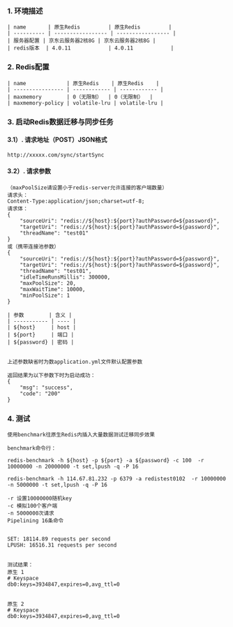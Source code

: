 
### 1. 环境描述 

    | name       | 原生Redis         | 原生Redis         |
    | ---------- | ----------------- | ----------------- |
    | 服务器配置 | 京东云服务器2核8G | 京东云服务器2核8G |
    | redis版本  | 4.0.11            | 4.0.11            |

### 2. Redis配置 

    | name             | 原生Redis    | 原生Redis    |
    | ---------------- | ------------ | ------------ |
    | maxmemory        | 0（无限制）  | 0（无限制）  |
    | maxmemory-policy | volatile-lru | volatile-lru |

### 3. 启动Redis数据迁移与同步任务 
#### 3.1）. 请求地址（POST）JSON格式 
    http://xxxxx.com/sync/startSync
#### 3.2）. 请求参数 
    （maxPoolSize请设置小于redis-server允许连接的客户端数量）
    请求头：
    Content-Type:application/json;charset=utf-8;
    请求体：
    {
        "sourceUri": "redis://${host}:${port}?authPassword=${password}",
        "targetUri": "redis://${host}:${port}?authPassword=${password}",
        "threadName": "test01"
    }
    或（携带连接池参数）
    {
        "sourceUri": "redis://${host}:${port}?authPassword=${password}",
        "targetUri": "redis://${host}:${port}?authPassword=${password}",
        "threadName": "test01",
        "idleTimeRunsMillis": 300000,
        "maxPoolSize": 20,
        "maxWaitTime": 10000,
        "minPoolSize": 1
    }

    | 参数        | 含义 |
    | ----------- | ---- |
    | ${host}     | host |
    | ${port}     | 端口 |
    | ${password} | 密码 |


    上述参数缺省时为数application.yml文件默认配置参数    

    返回结果为以下参数下时为启动成功：
    {
        "msg": "success",
        "code": "200"
    }

### 4. 测试
    使用benchmark往原生Redis内插入大量数据测试迁移同步效果
    
    benchmark命令行：
    
    redis-benchmark -h ${host} -p ${port} -a ${password} -c 100  -r 10000000 -n 20000000 -t set,lpush -q -P 16
    
    redis-benchmark -h 114.67.81.232 -p 6379 -a redistest0102  -r 10000000 -n 5000000 -t set,lpush -q -P 16
    
    -r 设置10000000随机key
    -c 模拟100个客户端
    -n 5000000次请求 
    Pipelining 16条命令
    

    SET: 18114.89 requests per second
    LPUSH: 16516.31 requests per second

    
    测试结果：
    原生 1
    # Keyspace
    db0:keys=3934847,expires=0,avg_ttl=0

    
    原生 2
    # Keyspace
    db0:keys=3934847,expires=0,avg_ttl=0